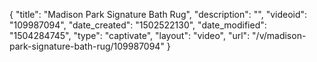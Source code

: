 {
    "title": "Madison Park Signature Bath Rug",
    "description": "",
    "videoid": "109987094",
    "date_created": "1502522130",
    "date_modified": "1504284745",
    "type": "captivate",
    "layout": "video",
    "url": "\/v\/madison-park-signature-bath-rug\/109987094"
}